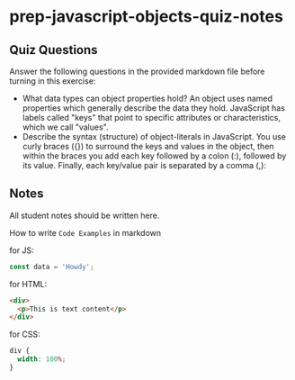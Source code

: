 # prep-javascript-objects-quiz-notes

## Quiz Questions

Answer the following questions in the provided markdown file before turning in this exercise:

- What data types can object properties hold?
  An object uses named properties which generally describe the data they hold. JavaScript has labels called "keys" that point to specific attributes or characteristics, which we call "values".
- Describe the syntax (structure) of object-literals in JavaScript.
  You use curly braces ({}) to surround the keys and values in the object, then within the braces you add each key followed by a colon (:), followed by its value. Finally, each key/value pair is separated by a comma (,):

## Notes

All student notes should be written here.

How to write `Code Examples` in markdown

for JS:

```javascript
const data = 'Howdy';
```

for HTML:

```html
<div>
  <p>This is text content</p>
</div>
```

for CSS:

```css
div {
  width: 100%;
}
```
